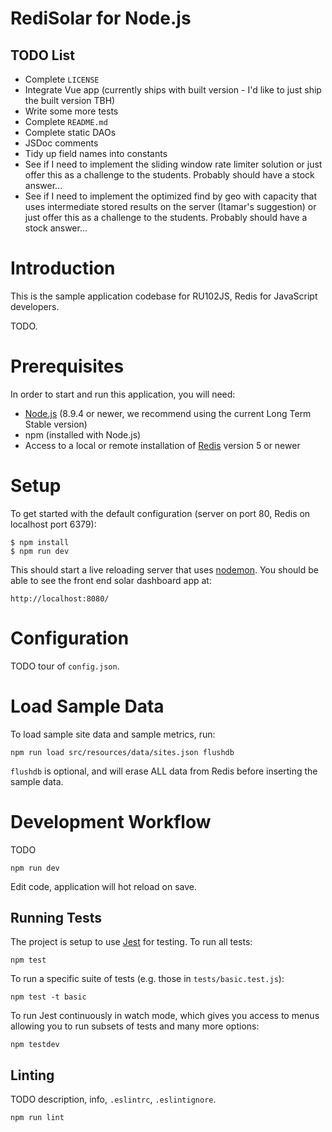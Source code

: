 # RediSolar for Node.js

## TODO List

* Complete `LICENSE`
* Integrate Vue app (currently ships with built version - I'd like to just ship the built version TBH)
* Write some more tests
* Complete `README.md`
* Complete static DAOs
* JSDoc comments
* Tidy up field names into constants
* See if I need to implement the sliding window rate limiter solution or just offer this as a challenge to the students.  Probably should have a stock answer...
* See if I need to implement the optimized find by geo with capacity that uses intermediate stored results on the server (Itamar's suggestion) or just offer this as a challenge to the students.  Probably should have a stock answer...

# Introduction

This is the sample application codebase for RU102JS, Redis for JavaScript developers.

TODO.

# Prerequisites

In order to start and run this application, you will need:

* [Node.js](https://nodejs.org/en/download/) (8.9.4 or newer, we recommend using the current Long Term Stable version)
* npm (installed with Node.js)
* Access to a local or remote installation of [Redis](https://redis.io/download) version 5 or newer

# Setup

To get started with the default configuration (server on port 80, Redis on localhost port 6379):

```
$ npm install
$ npm run dev
```

This should start a live reloading server that uses [nodemon](https://www.npmjs.com/package/nodemon).  You should be able to see the front end solar dashboard app at: 

```
http://localhost:8080/
```

# Configuration 

TODO tour of `config.json`.

# Load Sample Data

To load sample site data and sample metrics, run:

```
npm run load src/resources/data/sites.json flushdb
```

`flushdb` is optional, and will erase ALL data from Redis before inserting the sample data.

# Development Workflow

TODO

```
npm run dev
```

Edit code, application will hot reload on save.

## Running Tests

The project is setup to use [Jest](https://jestjs.io/en/) for testing.  To run all tests:

```
npm test
```

To run a specific suite of tests (e.g. those in `tests/basic.test.js`):

```
npm test -t basic
```

To run Jest continuously in watch mode, which gives you access to menus allowing you to run 
subsets of tests and many more options:

```
npm testdev
```

## Linting

TODO description, info, `.eslintrc`, `.eslintignore`.

```
npm run lint
```
